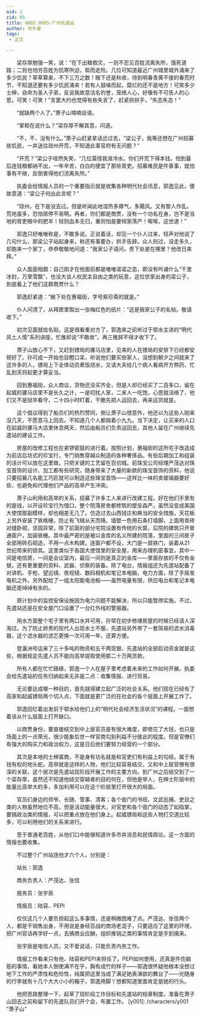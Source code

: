 ```yaml
---
aid: 2
zid: 85
title: 0002.0085-广州先遣站
author: 吹牛者
tags: 
 - 正文

---
```




　　梁存厚勉强一笑，说：“在下出粮救灾，一则不忍见百姓流离失所，饿死道路；二则也怕穷百姓为饥寒所迫，铤而走险。几位可知道最近广州城里城外涌来了多少饥民？草草算来，不下三万之数！眼下还是秋收，待到明春青黄不接的春荒时节，不知道还要有多少饥民涌来！若有人鼓噪而起，糜烂的还不是地方！可笑多少士绅，自命为圣人子弟，反说我故意沽名钓誉，笼络人心，好像有不可告人的心思。可笑！可笑！”言罢大约也觉得有些失言了，赶紧拱拱手，“失态失态！”

　　“就缺两个人了。”萧子山喃喃自语。

　　“掌柜在说什么？”梁存厚不解其意，问道。

　　“不，不，没有什么。”萧子山赶紧拿话岔过去，“梁公子，我等还想在广州招募些饥民，一并送往琼州开荒，不知道此事官府有无问题？”

　　“开荒？”梁公子哑然失笑，“几位莫怪我泼冷水。你们开荒下得本钱，怕到最后连钱粮都纳不出，一年辛苦，白白的便宜了那些胥吏。招募难民是件善事，就怕事有不继，反倒害得他们流离失所。”

　　执委会给情报人员的一个重要指示就是收集各种明代社会讯息，郭逸见此，便故意道：“梁公子何出此言呢？”

　　“琼州，在下是没去过。但是听闻此地湿热多瘴气，多飓风。又有黎人作乱。荒地虽多，恐怕居停不易啊。再者，你们都是商贾，没有一个功名在身，岂不是当地的胥吏眼中的肥羊！轻则血本无归，重则怕是要倾家荡产！唉唉，这世道！”

　　郭逸只好唯唯称是，不敢多说。正说着话，却见一个仆人过来，轻声对他说了几句什么，那梁公子站起身来，称还有事要办，拱手告辞。众人别过，没走多久，却跑来一个家丁，恭恭敬敬地问道：“我家公子请问，贵下处是在哪里？他改日来拜。”

　　众人面面相觑：自己刚才在他面前都是唯唯诺诺之态，即没有吟诵什么“千里冰封，万里雪飘”，也没大谈人权民主自由之类的玩意，这位世家出身的梁公子，到底看上了他们这群商贾什么？

　　郭逸赶紧道：“敝下处在惠福街，字号紫珍斋的就是。”

　　仆人问清了，从拜匣里取出一张梅红色的纸片：“这是我家公子的名帖。敬请收下。”

　　初次见面就给名贴，这是很看重对方了，郭逸来之前听过于鄂水主讲的“明代风土人情”系列讲座，忙推却说“不敢收”。再三推辞不得才收下了。

　　萧子山放心不下，又赶到镖局的骡马店里，见来的人在镖局的安排下已经都安顿好了。孙可成一开始也目瞪口呆，听说他们要买些家人，没想到朝夕之间就来了这许多的人，镖局上下全体动员煮饭烧水，又请大夫给几个病人看病开方熬药，忙乱到天将起更才算妥当。

　　回到惠福街，众人商议，货物还没买齐全，但是人却已经买了二百多口，留在起威的骡马店里不是长久之计，一是叨扰人家，二来人一吃饱，心思就活络了，他们又不是狱卒看守，二十四小时盯着，干脆先把人运回去，再来运货就是。

　　这个倡议得到了船员们的热烈赞同，倒让萧子山很意外，他还以为这些人刚来没几天，不愿意马上回去。不知道几个人都揣着小九九。当下决定，让买来的人口在起威的骡马大店里休息两天，然后由船员们负责运回去，其他人留在广州继续先遣站的建设工作。

　　房屋的改修工程也在紧锣密鼓的进行着。按照计划，惠福街的这所宅子改造成为前店后坊式的珍宝行，专门销售穿越众制造的各种奢侈品。有些后期加工和组装的活计可以放在这里做，只把关键的工艺留在百仞城。前珠宝公司经理严茂达对珠宝首饰的设计、加工都有些研究，随身带来了大量的新款的珠宝首饰的资料，他说只要招募几名能工巧匠就可以制造这些珠宝首饰——这样比一味的卖玻璃器要好些，也避免和代理他们产品的高举产生冲突。

　　萧子山利用和高举的关系，招募了许多工人来进行改建工程。好在他们手里有的是钱，以开设珍宝行为借口，整个院落房舍都修筑的壁垒森严。虽然没变成美国大使馆那副模样，却也相差无几了。仿造过去山西钱庄和典当的安全措施，天花板上另外安装了铁格栅，防止有飞贼从天而降。墙壁一色用石条打墙脚，上面用青砖对缝卧砌，坚固异常，除了前面的部分宅院设置有传统的长窗，后院的建筑只开普通窗户，加装铁栅。其中最严密的是被以金库的名义所建的院落，里面的三间房子全部用砖石砌造，不用一点木构建。连窗户都不设，大门是一扇铁门，装着从21世纪带来的锁具。这里类似于各国大使馆里的安全屋，用来办理机密事宜，其中一间是电信房，一间是会议室内，最后一间则是真正的金库——里面存放的不仅有金银，还有更重要的资料、武器、侦察的装备。除了电台，情报组还为先遣站配备了对讲机、手枪、望远镜、夜视镜、数码相机和笔记本电脑，电力方面，除了手摇发电机之外，另外配给了一组太阳能电池板——虽然电量有限，供应电台和笔记本电脑还是绰绰有余的。

　　原计划中的监控安保设施因为电力问题不能解决，所以只能暂停实施。不过，先遣站还是在安全屋门口设置了一台红外线的警报器。

　　用水方面整个宅子里有两口水井可用，孙常在初步修缮房屋的时候已经请人深淘过。为了防止娇贵的现代人出现水土不服，先遣站另外带了一套简易的滤水消毒器，这个滤水器的滤芯更换一次可用一年，还算方便。

　　登瀛洲号运来了三十多吨的物资和五千两现银，先遣站的全部启动资金就是这些，根据规定先遣人员不能向高举提取使用那二十万两货款。

　　所有人都在忙忙碌碌，郭逸一个人在屋子里考虑着未来的工作如何开展。执委会给先遣站的任务归纳起来无非是二点：收集情报、进行贸易。

　　无论要达成哪一种目的，首先就得建立起广泛的社会关系。他们现在已经有了高家和起威镖局两个切入点，下面就是更广泛的在社会的各个层面上开展工作了。

　　郭逸回忆着出发前于鄂水给他们上的“明代社会经济生活状况”的课程。一面想着该从什么层面上打开缺口。

　　以商贾身份，要直接结交到中上层官员是有很大难度，即使花了大钱，也只是场面上的一点荣光，很少能象后世一样官商勾到利益不分彼此的程度。但是官僚们有强大的购买力和政治权力，这是日后他们要努力经营的一个部分。

　　其次是本地的士绅富商，不是身有功名就是和官吏们有利益上的勾结，属于有钱有权的地头蛇。高举就是这样的人物，他们比较容易结交，又和中上层官僚有很深的关联，这个层次是先遣站现阶段开展工作的主要方向。到广州之后结交到了一个梁存厚，虽然还不知道他结交穿越者的目的何在，但他是举人，在绅士阶层中的能量比高举大的多，多加利用可以在这个阶层里打开很大的局面。

　　官员们身边的师爷、长随、管事、清客；各个衙门的书班、文武巡捕、吏目之类的人物虽然地位不高，但是活动能量很大，对官吏和各个衙门的动态了如指掌，要搞政治类的情报，可以把重点放在他们身上。起威镖局和这些人物打交道比较多，可以利用他们的关系来进行。

　　至于普通老百姓，从他们口中能够知道许多市井消息和民情舆论。这一方面的情报也要收集。

　　不过整个广州站连他才六个人，分别是：

　　站长：郭逸

　　商务负责人：严茂达、张信

　　报务员：张宇辰

　　情报员：陆容、PEPI

　　仅仅这几个人要负担起这么多事情，还是稍微困难了点。严茂达、张信两个人，都是干销售出身，不用说是身经百战的商场老混子，只要适应了这里的环境，把广州官话再学好一点，去搞商业应酬，组织推销之类的事情肯定是手到擒来。

　　张宇辰是电信人员，又不爱说话，只能负责内务工作。

　　情报工作看来只有他、陆容和PEPI来担任了。PEPI如何使用，还真是件伤脑筋的事情，看她本人倒使满不在乎，胸有成竹的样子——郭逸很怀疑他根本没想过地下工作的严肃性和危险性，纯属把这里当成了满足她表演欲的舞台了——光随身的行李就有十几个大大小小的箱子，郭逸用脚丫想都知道里面肯定是她的行头。

　　他把思路整理一下，起草了现阶段工作目标和先遣站的规章制度。准备在萧子山回去之前和留下的先遣队员们开个会，布置工作。
[y001]: /characters/y001 "萧子山"


